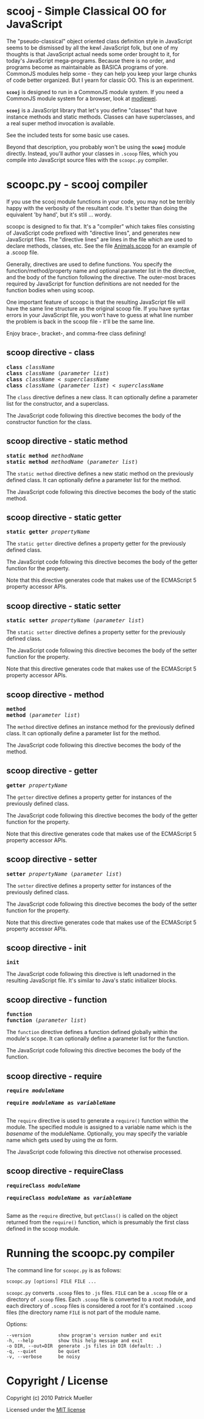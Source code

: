 
scooj - Simple Classical OO for JavaScript
===============================================================================

The "pseudo-classical" object oriented class definition style in JavaScript 
seems to be dismissed by all the kewl JavaScript folk, but one of my
thoughts is that JavaScript actual needs some order brought to it, for
today's JavaScript mega-programs.  Because there is no order, and
programs become as maintainable as BASICA programs of yore. CommonJS
modules help some - they can help you keep your large chunks of code
better organized.  But I yearn for classic OO.  This is an experiment.

**`scooj`** is designed to run in a CommonJS module system.  If you need
a CommonJS module system for a browser, look at 
[modjewel](https://github.com/pmuellr/modjewel). 

**`scooj`** is a JavaScript library that let's you define "classes" that have
instance methods and static methods.  Classes can have superclasses, and
a real super method invocation is available.

See the included tests for some basic use cases.

Beyond that description, you probably won't be using the **`scooj`** module
directly.  Instead, you'll author your classes in `.scoop` files, which you
compile into JavaScript source files with the `scoopc.py` compiler.


scoopc.py - scooj compiler
===============================================================================

If you use the scooj module functions in your code, you may not be terribly
happy with the verbosity of the resultant code.  It's better than doing
the equivalent 'by hand', but it's still ... wordy.

scoopc is designed to fix that.  It's a "compiler" which takes files consisting
of JavaScript code prefixed with "directive lines", and generates new 
JavaScript files.  The "directive lines" are lines in the file which are used
to declare methods, classes, etc.  See the file 
[Animals.scoop](https://github.com/pmuellr/scooj/blob/master/test-cases/scoop/Animals.scoop) for an example of a
.scoop file.

Generally, directives are used to define functions.  You specify the
function/method/property name and optional parameter list in the
directive, and the body of the function following the directive.  The
outer-most braces required by JavaScript for function definitions are not
needed for the function bodies when using scoop.

One important feature of scoopc is that the resulting JavaScript file will
have the same line structure as the original scoop file.  If you have syntax
errors in your JavaScript file, you won't have to guess at what line number
the problem is back in the scoop file - it'll be the same line.

Enjoy brace-, bracket-, and comma-free class defining!


scoop directive - class
-------------------------------------------------------------------------------

<pre>
<b>class</b> <i>className</i>
<b>class</b> <i>className</i> (<i>parameter list</i>)
<b>class</b> <i>className</i> &lt; <i>superclassName</i>
<b>class</b> <i>className</i> (<i>parameter list</i>) < <i>superclassName</i>
</pre>

The `class` directive defines a new class.  It can optionally define a parameter 
list for the constructor, and a superclass.

The JavaScript code following this directive becomes 
the body of the constructor function for the class.


scoop directive - static method
-------------------------------------------------------------------------------

<pre>
<b>static method</b> <i>methodName</i>
<b>static method</b> <i>methodName</i> (<i>parameter list</i>)
</pre>

The `static method` directive defines a new static method on the previously
defined class.
It can optionally define a parameter list for the method.

The JavaScript code following this directive becomes 
the body of the static method.


scoop directive - static getter
-------------------------------------------------------------------------------

<pre>
<b>static getter</b> <i>propertyName</i>
</pre>

The `static getter` directive defines a property getter for the previously
defined class.

The JavaScript code following this directive becomes 
the body of the getter function for the property.

Note that this directive generates code that makes use of the 
ECMAScript 5 property accessor APIs.


scoop directive - static setter
-------------------------------------------------------------------------------

<pre>
<b>static setter</b> <i>propertyName</i> (<i>parameter list</i>)
</pre>

The `static setter` directive defines a property setter for the previously
defined class.

The JavaScript code following this directive becomes 
the body of the setter function for the property.

Note that this directive generates code that makes use of the 
ECMAScript 5 property accessor APIs.


scoop directive - method
-------------------------------------------------------------------------------

<pre>
<b>method</b>
<b>method</b> (<i>parameter list</i>)
</pre>

The `method` directive defines an instance method for the previously defined
class.
It can optionally define a parameter list for the method.

The JavaScript code following this directive becomes 
the body of the method.


scoop directive - getter
-------------------------------------------------------------------------------

<pre>
<b>getter</b> <i>propertyName</i>
</pre>

The `getter` directive defines a property getter for instances of the previously
defined class.

The JavaScript code following this directive becomes 
the body of the getter function for the property.

Note that this directive generates code that makes use of the 
ECMAScript 5 property accessor APIs.


scoop directive - setter
-------------------------------------------------------------------------------

<pre>
<b>setter</b> <i>propertyName</i> (<i>parameter list</i>)
</pre>

The `setter` directive defines a property setter for instances of the previously
defined class.

The JavaScript code following this directive becomes 
the body of the setter function for the property.

Note that this directive generates code that makes use of the 
ECMAScript 5 property accessor APIs.


scoop directive - init
-------------------------------------------------------------------------------

<pre>
<b>init</b>
</pre>

The JavaScript code following this directive is left
unadorned in the resulting JavaScript file. It's similar to
Java's static initializer blocks.


scoop directive - function
-------------------------------------------------------------------------------

<pre>
<b>function</b>
<b>function</b> (<i>parameter list</i>)
</pre>

The `function` directive defines a function defined globally within the
module's scope.
It can optionally define a parameter list for the function.

The JavaScript code following this directive becomes 
the body of the function.


scoop directive - require
-------------------------------------------------------------------------------

<pre>
<b>require <i>moduleName</i></b><br>
<b>require <i>moduleName</i> as <i>variableName</i></b><br>
</pre>

The `require` directive is used to generate a `require()` function within the
module.  The specified module is assigned to a variable name which
is the _basename_ of the moduleName.  Optionally, you may specify the
variable name which gets used by using the _as_ form.

The JavaScript code following this directive not otherwise processed.


scoop directive - requireClass
-------------------------------------------------------------------------------

<pre>
<b>requireClass <i>moduleName</i></b><br>
<b>requireClass <i>moduleName</i> as <i>variableName</i></b><br>
</pre>

Same as the `require` directive, but `getClass()` is called on the
object returned from the `require()` function, which is presumably
the first class defined in the scoop module.


Running the scoopc.py compiler
===============================================================================

The command line for `scoopc.py` is as follows:
```
scoopc.py [options] FILE FILE ...
```

`scoopc.py` converts `.scoop` files to `.js` files.  `FILE` can be a `.scoop` 
file or a directory
of `.scoop` files.  Each `.scoop` file is converted to a  root module, and each
directory of `.scoop` files is considered a root for it's contained `.scoop` files
(the directory name `FILE` is not part of the module name.
    
Options:
```
--version          show program's version number and exit
-h, --help         show this help message and exit
-o DIR, --out=DIR  generate .js files in DIR (default: .)
-q, --quiet        be quiet
-v, --verbose      be noisy
```

Copyright / License
===============================================================================

Copyright (c) 2010 Patrick Mueller

Licensed under the 
[MIT license](http://www.opensource.org/licenses/mit-license.php)
